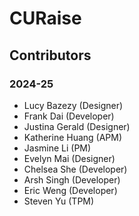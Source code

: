 # CURaise

## Contributors

### 2024-25
- Lucy Bazezy (Designer)
- Frank Dai (Developer)
- Justina Gerald (Designer)
- Katherine Huang (APM)
- Jasmine Li (PM)
- Evelyn Mai (Designer)
- Chelsea She (Developer)
- Arsh Singh (Developer)
- Eric Weng (Developer)
- Steven Yu (TPM)
